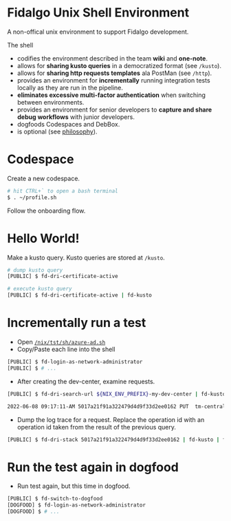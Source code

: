 # Fidalgo Unix Shell Environment
A non-offical unix environment to support Fidalgo development. 

The shell 
- codifies the environment described in the team **wiki** and **one-note**.
- allows for **sharing kusto queries** in a democratized format (see `/kusto`).
- allows for **sharing http requests templates** ala PostMan (see `/http`).
- provides an environment for **incrementally** running integration tests locally as they are run in the pipeline.
- **eliminates excessive multi-factor authentication** when switching between environments.
- provides an environment for senior developers to **capture and share debug workflows** with junior developers.
- dogfoods Codespaces and DebBox.
- is optional (see [philosophy](nix/md/cpc.md)). 

# Codespace
Create a new codespace.
```bash
# hit CTRL+` to open a bash terminal
$ . ~/profile.sh
```
Follow the onboarding flow.
# Hello World! 
Make a kusto query. Kusto queries are stored at `/kusto`.
```bash
# dump kusto query
[PUBLIC] $ fd-dri-certificate-active

# execute kusto query
[PUBLIC] $ fd-dri-certificate-active | fd-kusto
```
# Incrementally run a test
- Open [`/nix/tst/sh/azure-ad.sh`](/nix/tst/sh/azure-ad.sh)
- Copy/Paste each line into the shell
```bash
[PUBLIC] $ fd-login-as-network-administrator
[PUBLIC] $ # ...
```
- After creating the dev-center, examine requests.
```bash
[PUBLIC] $ fd-dri-search-url ${NIX_ENV_PREFIX}-my-dev-center | fd-kusto | fd-line-fit

2022-06-08 09:17:11-AM 5017a21f91a322479d4d9f33d2ee0162 PUT  tm-centraluseuap.rp.fidalgo.azure.com /subscriptions/3de261df-f2d8-4c
```
- Dump the log trace for a request. Replace the operation id with an operation id taken from the result of the previous query.
```bash
[PUBLIC] $ fd-dri-stack 5017a21f91a322479d4d9f33d2ee0162 | fd-kusto | fd-line-fit
```
# Run the test again in dogfood
- Run test again, but this time in dogfood.
```bash
[PUBLIC] $ fd-switch-to-dogfood
[DOGFOOD] $ fd-login-as-network-administrator
[DOGFOOD] $ # ...
```
